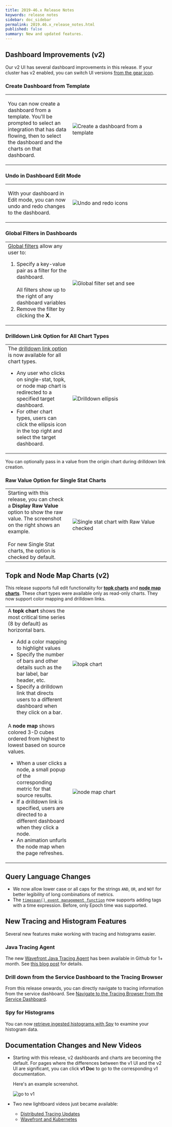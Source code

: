 ```yaml
---
title: 2019-46.x Release Notes
keywords: release notes
sidebar: doc_sidebar
permalink: 2019.46.x_release_notes.html
published: false
summary: New and updated features.
---
```


## Dashboard Improvements (v2)

Our v2 UI has several dashboard improvements in this release. If your cluster has v2 enabled, you can switch UI versions [from the gear icon](users_account_managing.html#switch-between-ui-versions).

### Create Dashboard from Template

<table style="width: 100%;">
<tbody>
<tr>
<td width="40%">
<p>You can now create a dashboard from a template. You'll be prompted to select an integration that has data flowing, then to select the dashboard and the charts on that dashboard.</p></td>
<td width="60%"><img src="/images/v2_create_dashboard_template.png" alt="Create a dashboard from a template"/></td>
</tr>
</tbody>
</table>

### Undo in Dashboard Edit Mode

<table style="width: 100%;">
<tbody>
<tr>
<td width="40%">
<p>With your dashboard in Edit mode, you can now undo and redo changes to the dashboard. </p></td>
<td width="60%"><img src="/images/v2_undo.png" alt="Undo and redo icons"/></td>
</tr>
</tbody>
</table>

### Global Filters in Dashboards

<table style="width: 100%;">
<tbody>
<tr>
<td width="40%"><a href="ui_examine_data.html#filter-with-global-filters-or-dashboard-variables"> Global filters</a> allow any user to:
<ol>
<li>Specify a key-value pair as a filter for the dashboard. <br><br>All filters show up to the right of any dashboard variables</li> <li>Remove the filter by clicking the <strong>X</strong>. </li></ol></td>
<td width="60%"><img src="/images/global_filters.png" alt="Global filter set and see"/></td></tr>
</tbody>
</table>

### Drilldown Link Option for All Chart Types

<table style="width: 100%;">
<tbody>
<tr>
<td width="40%">The <a href="ui_charts_faq.html#how-do-drilldown-links-work"> drilldown link option</a> is now available for all chart types.

<ul><li>
Any user who clicks on single-stat, topk, or node map chart is redirected to a specified target dashboard.</li>
<li>For other chart types, users can click the ellipsis icon in the top right and select the target dashboard. </li></ul></td>
<td width="60%"><img src="/images/drilldown_ellipsis.png" alt="Drilldown ellipsis"/></td></tr>
</tbody>
</table>

You can optionally pass in a value from the origin chart during drilldown link creation.

### Raw Value Option for Single Stat Charts

<table style="width: 100%;">
<tbody>
<tr>
<td width="40%">Starting with this release, you can check a <strong>Display Raw Value</strong> option to show the raw value. The screenshot on the right shows an example. <br><br>
For new Single Stat charts, the option is checked by default.
</td>
<td width="60%">
<img src="/images/raw_value_checked.png" alt="Single stat chart with Raw Value checked"/></td></tr>
</tbody>
</table>

## Topk and Node Map Charts (v2)

This release supports full edit functionality for [**topk charts**](ui_chart_reference.html#topk-chart) and [**node map charts**](ui_chart_reference.html#node-map-chart). These chart types were available only as read-only charts. They now support color mapping and drilldown links.

<table style="width: 100%;">
<tbody>
<tr>
<td width="40%">
A <strong>topk chart</strong> shows the most critical time series (8 by default) as horizontal bars.
<ul>
<li>Add a color mapping to highlight values</li>
<li>Specify the number of bars and other details such as the bar label, bar header, etc.</li>
<li>Specify a drilldown link that directs users to a different dashboard when they click on a bar.</li></ul></td>
<td width="60%"><img src="images/topk.png" alt="topk chart"/></td>
</tr>
<tr>
<td width="40%">
A <strong>node map</strong> shows colored 3-D cubes ordered from highest to lowest based on source values.
<ul>
<li>When a user clicks a node, a small popup of the corresponding metric for that source results.</li>
<li>If a drilldown link is specified, users are directed to a different dashboard when they click a node.</li>
<li>An animation unfurls the node map when the page refreshes. </li></ul></td>
<td width="60%"><img src="images/node_map.png" alt="node map chart"/></td>
</tr>
</tbody>
</table>

## Query Language Changes

* We now allow lower case or all caps for the strings `AND`, `OR`, and `NOT` for better legibility of long combinations of metrics.
* The [`timespan() event management function`](event_timespan.html) now supports adding tags with a time expression. Before, only Epoch time was supported.

## New Tracing and Histogram Features

Several new features make working with tracing and histograms easier.

### Java Tracing Agent

The new [Wavefront Java Tracing Agent](https://github.com/wavefrontHQ/wavefront-opentracing-bundle-java) has been available in Github for 1+ month. See [this blog post](https://tanzu.vmware.com/content/vmware-tanzu-observability-blog/wavefront-introduces-java-tracing-agent-delivering-out-of-the-box-application-observability) for details.

### Drill down from the Service Dashboard to the Tracing Browser

From this release onwards, you can directly navigate to tracing information from the service dashboard. See [Navigate to the Tracing Browser from the Service Dashboard](tracing_traces_browser.html).

### Spy for Histograms

You can now [retrieve ingested histograms with Spy](wavefront_monitoring_spy.html#get-ingested-histograms-with-spy) to examine your histogram data.

## Documentation Changes and New Videos

* Starting with this release, v2 dashboards and charts are becoming the default. For pages where the differences between the v1 UI and the v2 UI are significant, you can click **v1 Doc** to go to the corresponding v1 documentation.

   Here's an example screenshot.

   ![go to v1](images/go_to_v1.png)

* Two new lightboard videos just became available:
  - [Distributed Tracing Updates](https://youtu.be/SlROqypTUYk)
  - [Wavefront and Kubernetes](https://youtu.be/jbmUKPSIguQ)
